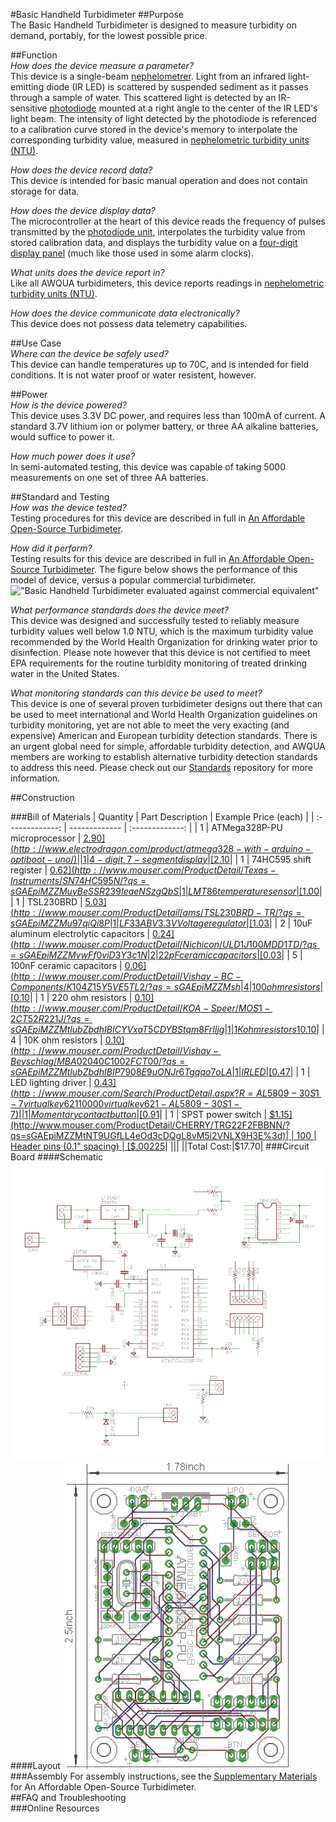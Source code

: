 #Basic Handheld Turbidimeter
##Purpose  
The Basic Handheld Turbidimeter is designed to measure turbidity on demand, portably, for the lowest possible price.  

##Function  
_How does the device measure a parameter?_  
This device is a single-beam [nephelometrer](https://en.wikipedia.org/wiki/Nephelometer). Light from an infrared light-emitting diode (IR LED) is scattered by suspended sediment as it passes through a sample of water. This scattered light is detected by an IR-sensitive [photodiode](https://en.wikipedia.org/wiki/Photodiode) mounted at a right angle to the center of the IR LED's light beam. The intensity of light detected by the photodiode is referenced to a calibration curve stored in the device's memory to interpolate the corresponding turbidity value, measured in [nephelometric turbidity units (NTU)](http://or.water.usgs.gov/grapher/fnu.html).  

_How does the device record data?_  
This device is intended for basic manual operation and does not contain storage for data.   

_How does the device display data?_  
The microcontroller at the heart of this device reads the frequency of pulses transmitted by the [photodiode unit](http://www.mouser.com/ProductDetail/ams/TSL230BRD-TR/?qs=sGAEpiMZZMu97qiQi8P%252buifvOPr%252b402N67DKHn09PFo%3d), interpolates the turbidity value from stored calibration data, and displays the turbidity value on a [four-digit display panel](http://www.electrodragon.com/product/7-segment-4-digit-display-common-anode/) (much like those used in some alarm clocks).

_What units does the device report in?_  
Like all AWQUA turbidimeters, this device reports readings in  [nephelometric turbidity units (NTU)](http://or.water.usgs.gov/grapher/fnu.html).  

_How does the device communicate data electronically?_  
This device does not possess data telemetry capabilities.  

##Use Case  
_Where can the device be safely used?_  
This device can handle temperatures up to 70C, and is intended for field conditions. It is not water proof or water resistent, however.

##Power  
_How is the device powered?_  
This device uses 3.3V DC power, and requires less than 100mA of current. A standard 3.7V lithium ion or polymer battery, or three AA alkaline batteries, would suffice to power it.

_How much power does it use?_  
In semi-automated testing, this device was capable of taking 5000 measurements on one set of three AA batteries.

##Standard and Testing  
_How was the device tested?_  
Testing procedures for this device are described in full in [An Affordable Open-Source Turbidimeter](http://www.mdpi.com/1424-8220/14/4/7142).

_How did it perform?_  
Testing results for this device are described in full in [An Affordable Open-Source Turbidimeter](http://www.mdpi.com/1424-8220/14/4/7142). The figure below shows the performance of this model of device, versus a popular commercial turbidimeter.  
!["Basic Handheld Turbidimeter evaluated against commercial equivalent"](http://www.mdpi.com/sensors/sensors-14-07142/article_deploy/html/images/sensors-14-07142f5.png)

_What performance standards does the device meet?_  
This device was designed and successfully tested to reliably measure turbidity values well below 1.0 NTU, which is the maximum turbidity value recommended by the World Health Organization for drinking water prior to disinfection. Please note however that this device is not certified to meet EPA requirements for the routine turbidity monitoring of treated drinking water in the United States. 

_What monitoring standards can this device be used to meet?_  
This device is one of several proven turbidimeter designs out there that can be used to meet international and World Health Organization guidelines on turbidity monitoring, yet are not able to meet the very exacting (and expensive) American and European turbidity detection standards. There is an urgent global need for simple, affordable turbidity detection, and AWQUA members are working to establish alternative turbidity detection standards to address this need. Please check out our [Standards](https://github.com/AWQUA/Standards) repository for more information.

##Construction  

###Bill of Materials
| Quantity  | Part Description | Example Price (each) |
| :-------------: | ------------- | :-------------: |
| 1 | ATMega328P-PU microprocessor  | [$2.90](http://www.electrodragon.com/product/atmega328-with-arduino-optiboot-uno/)|
| 1 | 4-digit, 7-segment display  | [$2.10](http://www.electrodragon.com/product/7-segment-4-digit-display-common-anode/)|
| 1 | 74HC595 shift register  | [$0.62](http://www.mouser.com/ProductDetail/Texas-Instruments/SN74HC595N/?qs=sGAEpiMZZMuyBeSSR239IeaeNSzgQbS%2f1btldJdqa6k%3d) |
| 1 | LMT86 temperature sensor  | [$1.00](http://www.mouser.com/ProductDetail/Texas-Instruments/LMT86LP/?qs=sGAEpiMZZMvfFCidbTccA1jyVRrxk5nB%252bTEjPRynSGM%3d)|
| 1 | TSL230BRD  | [$5.03](http://www.mouser.com/ProductDetail/ams/TSL230BRD-TR/?qs=sGAEpiMZZMu97qiQi8P%252buifvOPr%252b402N67DKHn09PFo%3d)|
| 1 | LF33ABV 3.3V Voltage regulator  | [$1.03](http://www.mouser.com/ProductDetail/STMicroelectronics/LF33ABV/?qs=sGAEpiMZZMsGz1a6aV8DcBQiArhhid1gDswAeAw%2fIB0%3d)|
| 2 | 10uF aluminum electrolytic capacitors  | [$0.24](http://www.mouser.com/ProductDetail/Nichicon/ULD1J100MDD1TD/?qs=sGAEpiMZZMvwFf0viD3Y3c1N%2fF%2fpDmX12XlNW9X9Y3vZmYyMo5GpOw%3d%3d)|
| 2 | 22pF ceramic capacitors  | [$0.03](http://www.mouser.com/ProductDetail/Vishay-BC-Components/K220J10C0GF5UH5/?qs=sGAEpiMZZMsh%252b1woXyUXj9nJp%252b8gphztXIKBUu3gv%252bs%3d)|
| 5 | 100nF ceramic capacitors  | [$0.06](http://www.mouser.com/ProductDetail/Vishay-BC-Components/K104Z15Y5VE5TL2/?qs=sGAEpiMZZMsh%252b1woXyUXj5VNmf0jXPWIrWjnp1zAXac%3d)|
| 4 | 100 ohm resistors  | [$0.10](http://www.mouser.com/ProductDetail/KOA-Speer/MOS1-2CT52R101J/?qs=sGAEpiMZZMtlubZbdhIBICYVxaT5CDYBpEIIN%2f0BoAk%3d)|
| 1 | 220 ohm resistors  | [$0.10](http://www.mouser.com/ProductDetail/KOA-Speer/MOS1-2CT52R221J/?qs=sGAEpiMZZMtlubZbdhIBICYVxaT5CDYBStqm8FrIljg%3d)|
| 1 | 1K ohm resistors 1% tolerance | [$0.10](http://www.mouser.com/ProductDetail/Vishay-Beyschlag/MBB02070C1001FCT00/?qs=sGAEpiMZZMtlubZbdhIBIAA6NYEPHyksoxlYyK2s%252btM%3d)|
| 4 | 10K ohm resistors  | [$0.10](http://www.mouser.com/ProductDetail/Vishay-Beyschlag/MBA02040C1002FCT00/?qs=sGAEpiMZZMtlubZbdhIBIP7908E9uONJr6Tgqqo7oLA%3d)|
| 1 | IR LED  | [$0.47](http://www.mouser.com/ProductDetail/Kingbright/WP7113SF4C/?qs=sGAEpiMZZMvAL21a%2fDhxMro1KOf4QOs%252bCw5JRgjZK8o%3d)|
| 1 | LED lighting driver | [$0.43](http://www.mouser.com/Search/ProductDetail.aspx?R=AL5809-30S1-7virtualkey62110000virtualkey621-AL5809-30S1-7)|
| 1 | Momentary contact button  | [$0.91](http://www.mouser.com/ProductDetail/Mountain-Switch/104-0013-EVX/?qs=sGAEpiMZZMvxtGF7dlGNpr35VnaTB25ys95hy84%252ba4o%3d)|
| 1 | SPST power switch  | [$1.15](http://www.mouser.com/ProductDetail/CHERRY/TRG22F2FBBNN/?qs=sGAEpiMZZMtNT9UGfLL4eOd3cDQgL8vM5i2VNLX9H3E%3d)|
| 100 | Header pins (0.1" spacing)  | [$.00225](http://www.electrodragon.com/product/break-away-header/)|
|||
||Total Cost:|$17.70|
###Circuit Board
####Schematic
![picture alt](./images/basic-handheld-turbidimeter-20141201.schematic.jpg "Schematic of Basic Handheld Turbidimeter circuit board [2014-12-01]")
####Layout
![picture alt](./images/basic-handheld-turbidimeter-20141201.board.jpg "Layout of Basic Handheld Turbidimeter circuit board [2014-12-01]")
###Assembly
For assembly instructions, see the [Supplementary Materials](http://www.mdpi.com/1424-8220/14/4/7142/s1) for An Affordable Open-Source Turbidimeter.  
##FAQ and Troubleshooting  
###Online Resources
